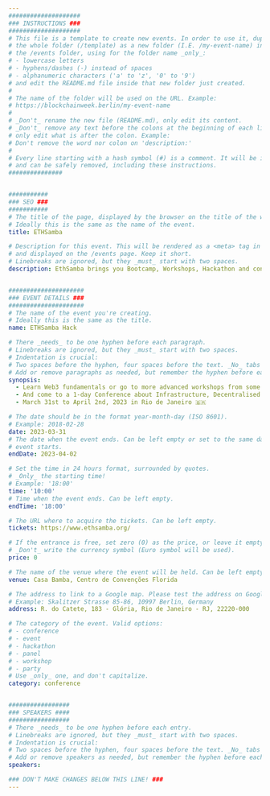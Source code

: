 ```yaml
---
####################
### INSTRUCTIONS ###
####################
# This file is a template to create new events. In order to use it, duplicate
# the whole folder (/template) as a new folder (I.E. /my-event-name) inside of
# the /events folder, using for the folder name _only_:
# - lowercase letters
# - hyphens/dashes (-) instead of spaces
# - alphanumeric characters ('a' to 'z', '0' to '9')
# and edit the README.md file inside that new folder just created.
#
# The name of the folder will be used on the URL. Example:
# https://blockchainweek.berlin/my-event-name
#
# _Don't_ rename the new file (README.md), only edit its content.
# _Don't_ remove any text before the colons at the beginning of each line,
# only edit what is after the colon. Example:
# Don't remove the word nor colon on 'description:'
#
# Every line starting with a hash symbol (#) is a comment. It will be ignored
# and can be safely removed, including these instructions.
###############


###########
### SEO ###
###########
# The title of the page, displayed by the browser on the title of the window.
# Ideally this is the same as the name of the event.
title: ETHSamba

# Description for this event. This will be rendered as a <meta> tag in the HTML,
# and displayed on the /events page. Keep it short.
# Linebreaks are ignored, but they _must_ start with two spaces.
description: EthSamba brings you Bootcamp, Workshops, Hackathon and conference about Infrastructure, Decentralised and Regenerative Finance, Web3 Social and more.


#####################
### EVENT DETAILS ###
#####################
# The name of the event you're creating.
# Ideally this is the same as the title.
name: ETHSamba Hack

# There _needs_ to be one hyphen before each paragraph.
# Linebreaks are ignored, but they _must_ start with two spaces.
# Indentation is crucial:
# Two spaces before the hyphen, four spaces before the text. _No_ tabs allowed.
# Add or remove paragraphs as needed, but remember the hyphen before each entry.
synopsis:
  - Learn Web3 fundamentals or go to more advanced workshops from some of the best educators on Friday 31st of March before starting to hack with your team for 56H with a chance to win more than 10.000 USD in prizes!
  - And come to a 1-day Conference about Infrastructure, Decentralised and Regenerative Finance, Web3 Social and more.
  - March 31st to April 2nd, 2023 in Rio de Janeiro 🇧🇷

# The date should be in the format year-month-day (ISO 8601).
# Example: 2018-02-28
date: 2023-03-31
# The date when the event ends. Can be left empty or set to the same day the
# event starts.
endDate: 2023-04-02

# Set the time in 24 hours format, surrounded by quotes.
# _Only_ the starting time!
# Example: '18:00'
time: '10:00'
# Time when the event ends. Can be left empty.
endTime: '18:00'

# The URL where to acquire the tickets. Can be left empty.
tickets: https://www.ethsamba.org/

# If the entrance is free, set zero (0) as the price, or leave it empty.
# _Don't_ write the currency symbol (Euro symbol will be used).
price: 0

# The name of the venue where the event will be held. Can be left empty.
venue: Casa Bamba, Centro de Convenções Florida

# The address to link to a Google map. Please test the address on Google Maps.
# Example: Skalitzer Strasse 85-86, 10997 Berlin, Germany
address: R. do Catete, 183 - Glória, Rio de Janeiro - RJ, 22220-000

# The category of the event. Valid options:
# - conference
# - event
# - hackathon
# - panel
# - workshop
# - party
# Use _only_ one, and don't capitalize.
category: conference


#################
### SPEAKERS ####
#################
# There _needs_ to be one hyphen before each entry.
# Linebreaks are ignored, but they _must_ start with two spaces.
# Indentation is crucial:
# Two spaces before the hyphen, four spaces before the text. _No_ tabs allowed.
# Add or remove speakers as needed, but remember the hyphen before each entry.
speakers:

### DON'T MAKE CHANGES BELOW THIS LINE! ###
---
```


<!-- ### DON'T MAKE CHANGES BELOW THIS LINE! ### -->

<Event-Content/>
